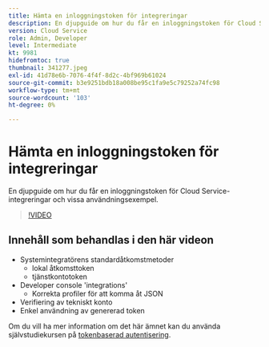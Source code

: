 ```yaml
---
title: Hämta en inloggningstoken för integreringar
description: En djupguide om hur du får en inloggningstoken för Cloud Service-integreringar och vissa användningsexempel.
version: Cloud Service
role: Admin, Developer
level: Intermediate
kt: 9981
hidefromtoc: true
thumbnail: 341277.jpeg
exl-id: 41d78e6b-7076-4f4f-8d2c-4bf969b61024
source-git-commit: b3e9251bdb18a008be95c1fa9e5c79252a74fc98
workflow-type: tm+mt
source-wordcount: '103'
ht-degree: 0%

---
```


# Hämta en inloggningstoken för integreringar

En djupguide om hur du får en inloggningstoken för Cloud Service-integreringar och vissa användningsexempel.

>[!VIDEO](https://video.tv.adobe.com/v/341277?quality=12&learn=on)

## Innehåll som behandlas i den här videon

+ Systemintegratörens standardåtkomstmetoder
   + lokal åtkomsttoken
   + tjänstkontotoken
+ Developer console &#39;integrations&#39;
   + Korrekta profiler för att komma åt JSON
+ Verifiering av tekniskt konto
+ Enkel användning av genererad token

Om du vill ha mer information om det här ämnet kan du använda självstudiekursen på [tokenbaserad autentisering](/help/headless-tutorial/authentication/overview.md).

